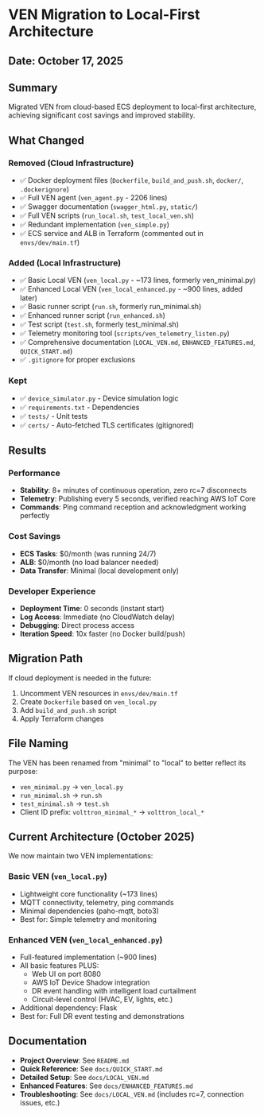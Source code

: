 # VEN Migration to Local-First Architecture

## Date: October 17, 2025

## Summary
Migrated VEN from cloud-based ECS deployment to local-first architecture, achieving significant cost savings and improved stability.

## What Changed

### Removed (Cloud Infrastructure)
- ✅ Docker deployment files (`Dockerfile`, `build_and_push.sh`, `docker/`, `.dockerignore`)
- ✅ Full VEN agent (`ven_agent.py` - 2206 lines)
- ✅ Swagger documentation (`swagger_html.py`, `static/`)
- ✅ Full VEN scripts (`run_local.sh`, `test_local_ven.sh`)
- ✅ Redundant implementation (`ven_simple.py`)
- ✅ ECS service and ALB in Terraform (commented out in `envs/dev/main.tf`)

### Added (Local Infrastructure)
- ✅ Basic Local VEN (`ven_local.py` - ~173 lines, formerly ven_minimal.py)
- ✅ Enhanced Local VEN (`ven_local_enhanced.py` - ~900 lines, added later)
- ✅ Basic runner script (`run.sh`, formerly run_minimal.sh)
- ✅ Enhanced runner script (`run_enhanced.sh`)
- ✅ Test script (`test.sh`, formerly test_minimal.sh)
- ✅ Telemetry monitoring tool (`scripts/ven_telemetry_listen.py`)
- ✅ Comprehensive documentation (`LOCAL_VEN.md`, `ENHANCED_FEATURES.md`, `QUICK_START.md`)
- ✅ `.gitignore` for proper exclusions

### Kept
- ✅ `device_simulator.py` - Device simulation logic
- ✅ `requirements.txt` - Dependencies
- ✅ `tests/` - Unit tests
- ✅ `certs/` - Auto-fetched TLS certificates (gitignored)

## Results

### Performance
- **Stability**: 8+ minutes of continuous operation, zero rc=7 disconnects
- **Telemetry**: Publishing every 5 seconds, verified reaching AWS IoT Core
- **Commands**: Ping command reception and acknowledgment working perfectly

### Cost Savings
- **ECS Tasks**: $0/month (was running 24/7)
- **ALB**: $0/month (no load balancer needed)
- **Data Transfer**: Minimal (local development only)

### Developer Experience
- **Deployment Time**: 0 seconds (instant start)
- **Log Access**: Immediate (no CloudWatch delay)
- **Debugging**: Direct process access
- **Iteration Speed**: 10x faster (no Docker build/push)

## Migration Path

If cloud deployment is needed in the future:
1. Uncomment VEN resources in `envs/dev/main.tf`
2. Create `Dockerfile` based on `ven_local.py`
3. Add `build_and_push.sh` script
4. Apply Terraform changes

## File Naming

The VEN has been renamed from "minimal" to "local" to better reflect its purpose:
- `ven_minimal.py` → `ven_local.py`
- `run_minimal.sh` → `run.sh`
- `test_minimal.sh` → `test.sh`
- Client ID prefix: `volttron_minimal_*` → `volttron_local_*`

## Current Architecture (October 2025)

We now maintain two VEN implementations:

### Basic VEN (`ven_local.py`)
- Lightweight core functionality (~173 lines)
- MQTT connectivity, telemetry, ping commands
- Minimal dependencies (paho-mqtt, boto3)
- Best for: Simple telemetry and monitoring

### Enhanced VEN (`ven_local_enhanced.py`)
- Full-featured implementation (~900 lines)
- All basic features PLUS:
  - Web UI on port 8080
  - AWS IoT Device Shadow integration
  - DR event handling with intelligent load curtailment
  - Circuit-level control (HVAC, EV, lights, etc.)
- Additional dependency: Flask
- Best for: Full DR event testing and demonstrations

## Documentation

- **Project Overview**: See `README.md`
- **Quick Reference**: See `docs/QUICK_START.md`
- **Detailed Setup**: See `docs/LOCAL_VEN.md`
- **Enhanced Features**: See `docs/ENHANCED_FEATURES.md`
- **Troubleshooting**: See `docs/LOCAL_VEN.md` (includes rc=7, connection issues, etc.)
